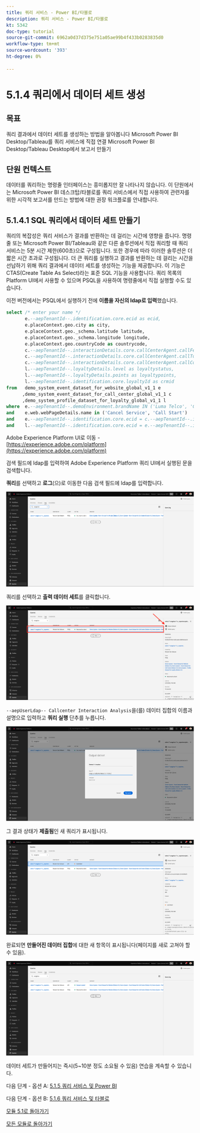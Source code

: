 ```yaml
---
title: 쿼리 서비스 - Power BI/타블로
description: 쿼리 서비스 - Power BI/타블로
kt: 5342
doc-type: tutorial
source-git-commit: 6962a0d37d375e751a05ae99b4f433b0283835d0
workflow-type: tm+mt
source-wordcount: '393'
ht-degree: 0%

---
```


# 5.1.4 쿼리에서 데이터 세트 생성

## 목표

쿼리 결과에서 데이터 세트를 생성하는 방법을 알아봅니다
Microsoft Power BI Desktop/Tableau를 쿼리 서비스에 직접 연결
Microsoft Power BI Desktop/Tableau Desktop에서 보고서 만들기

## 단원 컨텍스트

데이터를 쿼리하는 명령줄 인터페이스는 흥미롭지만 잘 나타나지 않습니다. 이 단원에서는 Microsoft Power BI 데스크탑/타블로를 쿼리 서비스에서 직접 사용하여 관련자를 위한 시각적 보고서를 만드는 방법에 대한 권장 워크플로를 안내합니다.

## 5.1.4.1 SQL 쿼리에서 데이터 세트 만들기

쿼리의 복잡성은 쿼리 서비스가 결과를 반환하는 데 걸리는 시간에 영향을 줍니다. 명령줄 또는 Microsoft Power BI/Tableau와 같은 다른 솔루션에서 직접 쿼리할 때 쿼리 서비스는 5분 시간 제한(600초)으로 구성됩니다. 또한 경우에 따라 이러한 솔루션은 더 짧은 시간 초과로 구성됩니다. 더 큰 쿼리를 실행하고 결과를 반환하는 데 걸리는 시간을 선납하기 위해 쿼리 결과에서 데이터 세트를 생성하는 기능을 제공합니다. 이 기능은 CTAS(Create Table As Select)라는 표준 SQL 기능을 사용합니다. 쿼리 목록의 Platform UI에서 사용할 수 있으며 PSQL을 사용하여 명령줄에서 직접 실행할 수도 있습니다.

이전 버전에서는 PSQL에서 실행하기 전에 **이름을 자신의 ldap로 입력**&#x200B;했습니다.

```sql
select /* enter your name */
       e.--aepTenantId--.identification.core.ecid as ecid,
       e.placeContext.geo.city as city,
       e.placeContext.geo._schema.latitude latitude,
       e.placeContext.geo._schema.longitude longitude,
       e.placeContext.geo.countryCode as countrycode,
       c.--aepTenantId--.interactionDetails.core.callCenterAgent.callFeeling as callFeeling,
       c.--aepTenantId--.interactionDetails.core.callCenterAgent.callTopic as callTopic,
       c.--aepTenantId--.interactionDetails.core.callCenterAgent.callContractCancelled as contractCancelled,
       l.--aepTenantId--.loyaltyDetails.level as loyaltystatus,
       l.--aepTenantId--.loyaltyDetails.points as loyaltypoints,
       l.--aepTenantId--.identification.core.loyaltyId as crmid
from   demo_system_event_dataset_for_website_global_v1_1 e
      ,demo_system_event_dataset_for_call_center_global_v1_1 c
      ,demo_system_profile_dataset_for_loyalty_global_v1_1 l
where  e.--aepTenantId--.demoEnvironment.brandName IN ('Luma Telco', 'Citi Signal')
and    e.web.webPageDetails.name in ('Cancel Service', 'Call Start')
and    e.--aepTenantId--.identification.core.ecid = c.--aepTenantId--.identification.core.ecid
and    l.--aepTenantId--.identification.core.ecid = e.--aepTenantId--.identification.core.ecid;
```

Adobe Experience Platform UI로 이동 - [https://experience.adobe.com/platform](https://experience.adobe.com/platform)

검색 필드에 ldap를 입력하여 Adobe Experience Platform 쿼리 UI에서 실행된 문을 검색합니다.

**쿼리**&#x200B;를 선택하고 **로그**(으)로 이동한 다음 검색 필드에 ldap를 입력합니다.

![search-query-for-ctas.png](./images/search-query-for-ctas.png)

쿼리를 선택하고 **출력 데이터 세트**&#x200B;를 클릭합니다.

![search-query-for-ctas.png](./images/search-query-for-ctasa.png)

`--aepUserLdap-- Callcenter Interaction Analysis`을(를) 데이터 집합의 이름과 설명으로 입력하고 **쿼리 실행** 단추를 누릅니다.

![create-ctas-dataset.png](./images/create-ctas-dataset.png)

그 결과 상태가 **제출됨**&#x200B;인 새 쿼리가 표시됩니다.

![ctas-query-submitted.png](./images/ctas-query-submitted.png)

완료되면 **만들어진 데이터 집합**&#x200B;에 대한 새 항목이 표시됩니다(페이지를 새로 고쳐야 할 수 있음).

![ctas-dataset-created.png](./images/ctas-dataset-created.png)

데이터 세트가 만들어지는 즉시(5~10분 정도 소요될 수 있음) 연습을 계속할 수 있습니다.

다음 단계 - 옵션 A: [5.1.5 쿼리 서비스 및 Power BI](./ex5.md)

다음 단계 - 옵션 B: [5.1.6 쿼리 서비스 및 타블로](./ex6.md)

[모듈 5.1로 돌아가기](./query-service.md)

[모든 모듈로 돌아가기](../../../overview.md)
